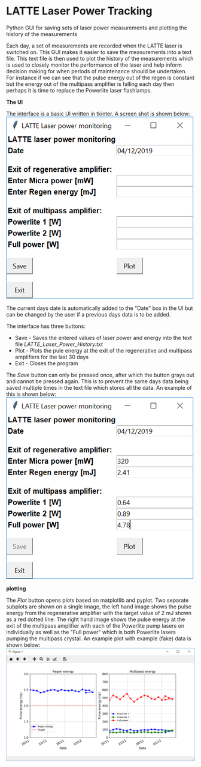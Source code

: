 # LATTE Laser Power Tracking
 Python GUI for saving sets of laser power measurements and plotting the history of the measurements

Each day, a set of measurements are recorded when the LATTE laser is switched on. This GUI makes it easier to save the measurements into a text file.
This text file is then used to plot the history of the measurements which is used to closely monitor the performance of the laser and help inform decision making for when periods of maintenance should be undertaken. For instance if we can see that the pulse energy out of the regen is constant but the energy out of the multipass amplifier is falling each day then perhaps it is time to replace the Powerlite laser flashlamps.


**The UI**

The interface is a basic UI written in tkinter. A screen shot is shown below:
![Screenshot of UI](https://github.com/lrreid/LATTE_Laser_Power_Tracking/blob/master/screenshots/UI_Screenshot.PNG)

The current days date is automatically added to the "Date" box in the UI but can be changed by the user if a previous days data is to be added.

The interface has three buttons:
* Save - Saves the entered values of laser power and energy into the text file _LATTE_Laser_Power_History.txt_
* Plot - Plots the pule energy at the exit of the regenerative and multipass amplifiers for the last 30 days
* Exit - Closes the program

The _Save_ button can only be pressed once, after which the button grays out and cannot be pressed again. This is to prevent the same days data being saved multiple times in the text file which stores all the data. An example of this is shown below:
![Screenshot of UI after saving](https://github.com/lrreid/LATTE_Laser_Power_Tracking/blob/master/screenshots/UI_Screenshot_after_save.PNG)


**plotting**

The _Plot_ button opens plots based on matplotlib and pyplot. Two separate subplots are shown on a single image, the left hand image shows the pulse energy from the regenerative amplifier with the target value of 2 mJ shown as a red dotted line. The right hand image shows the pulse energy at the exit of the multipass amplifier with each of the Powerlite pump lasers on individually as well as the "Full power" which is both Powerlite lasers pumping the multipass crystal.
An example plot with example (fake) data is shown below:
![Screenshot of Plotting](https://github.com/lrreid/LATTE_Laser_Power_Tracking/blob/master/screenshots/Plots_Screenshot.PNG)
